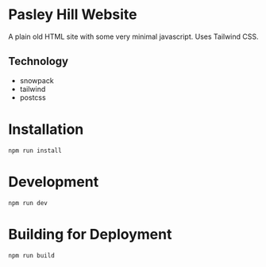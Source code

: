 # Pasley Hill Website 

A plain old HTML site with some very minimal javascript. 
Uses Tailwind CSS. 

## Technology
* snowpack
* tailwind
* postcss

# Installation
`npm run install`

# Development
`npm run dev` 

# Building for Deployment
`npm run build`